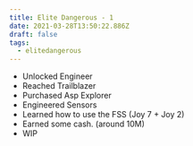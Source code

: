 ```yaml
---
title: Elite Dangerous - 1
date: 2021-03-28T13:50:22.886Z
draft: false
tags:
  - elitedangerous
---
```

- Unlocked Engineer
- Reached Trailblazer
- Purchased Asp Explorer
- Engineered Sensors
- Learned how to use the FSS (Joy 7 + Joy 2)
- Earned some cash. (around 10M)
- WIP